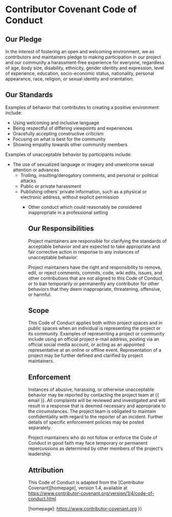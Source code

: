 # Contributor Covenant Code of Conduct

## Our Pledge

In the interest of fostering an open and welcoming environment, we as
contributors and maintainers pledge to making participation in our project and
our community a harassment-free experience for everyone, regardless of age, body
size, disability, ethnicity, gender identity and expression, level of
experience,
education, socio-economic status, nationality, personal appearance, race,
religion, or sexual identity and orientation.

## Our Standards

Examples of behavior that contributes to creating a positive environment
include:

* Using welcoming and inclusive language
* Being respectful of differing viewpoints and experiences
* Gracefully accepting constructive criticism
* Focusing on what is best for the community
* Showing empathy towards other community members

Examples of unacceptable behavior by participants include:

* The use of sexualized language or imagery and unwelcome sexual attention or
  advances
  * Trolling, insulting/derogatory comments, and personal or political attacks
  * Public or private harassment
  * Publishing others' private information, such as a physical or electronic
    address, without explicit permission
    * Other conduct which could reasonably be considered inappropriate in a
      professional setting

      ## Our Responsibilities

      Project maintainers are responsible for clarifying the standards of
      acceptable
      behavior and are expected to take appropriate and fair corrective action
      in
      response to any instances of unacceptable behavior.

      Project maintainers have the right and responsibility to remove, edit, or
      reject comments, commits, code, wiki edits, issues, and other
      contributions
      that are not aligned to this Code of Conduct, or to ban temporarily or
      permanently any contributor for other behaviors that they deem
      inappropriate,
      threatening, offensive, or harmful.

      ## Scope

      This Code of Conduct applies both within project spaces and in public
      spaces
      when an individual is representing the project or its community. Examples
      of
      representing a project or community include using an official project
      e-mail
      address, posting via an official social media account, or acting as an
      appointed
      representative at an online or offline event. Representation of a project
      may be
      further defined and clarified by project maintainers.

      ## Enforcement

      Instances of abusive, harassing, or otherwise unacceptable behavior may be
      reported by contacting the project team at {{ email }}. All
      complaints will be reviewed and investigated and will result in a response
      that
      is deemed necessary and appropriate to the circumstances. The project team
      is
      obligated to maintain confidentiality with regard to the reporter of an
      incident.
      Further details of specific enforcement policies may be posted separately.

      Project maintainers who do not follow or enforce the Code of Conduct in
      good
      faith may face temporary or permanent repercussions as determined by other
      members of the project's leadership.

      ## Attribution

      This Code of Conduct is adapted from the [Contributor Covenant][homepage],
      version 1.4,
      available at
      https://www.contributor-covenant.org/version/1/4/code-of-conduct.html

      [homepage]: https://www.contributor-covenant.org }}
